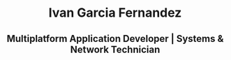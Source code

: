 <h1 align="center"> Ivan Garcia Fernandez </h1>
<h2 align="center"> Multiplatform Application Developer | Systems & Network Technician </h2>
